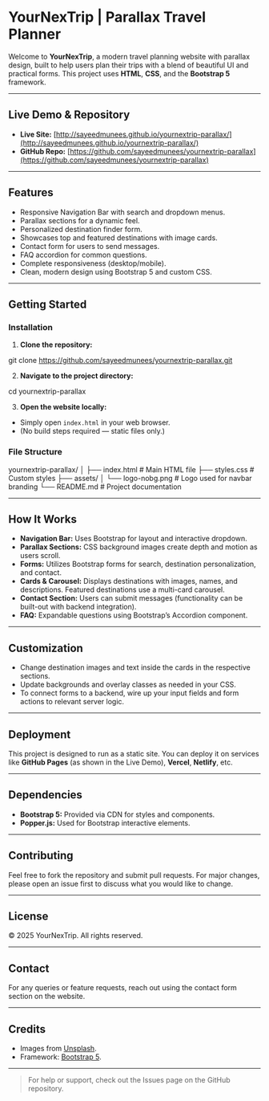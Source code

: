 # YourNexTrip | Parallax Travel Planner

Welcome to **YourNexTrip**, a modern travel planning website with parallax design, built to help users plan their trips with a blend of beautiful UI and practical forms. This project uses **HTML**, **CSS**, and the **Bootstrap 5** framework.

---

## Live Demo & Repository

- **Live Site:** [http://sayeedmunees.github.io/yournextrip-parallax/](http://sayeedmunees.github.io/yournextrip-parallax/)
- **GitHub Repo:** [https://github.com/sayeedmunees/yournextrip-parallax](https://github.com/sayeedmunees/yournextrip-parallax)

---

## Features

- Responsive Navigation Bar with search and dropdown menus.
- Parallax sections for a dynamic feel.
- Personalized destination finder form.
- Showcases top and featured destinations with image cards.
- Contact form for users to send messages.
- FAQ accordion for common questions.
- Complete responsiveness (desktop/mobile).
- Clean, modern design using Bootstrap 5 and custom CSS.

---

## Getting Started

### Installation

1. **Clone the repository:**
   
git clone https://github.com/sayeedmunees/yournextrip-parallax.git

2. **Navigate to the project directory:**

cd yournextrip-parallax


3. **Open the website locally:**
- Simply open `index.html` in your web browser.
- (No build steps required — static files only.)

### File Structure

yournextrip-parallax/
│
├── index.html # Main HTML file
├── styles.css # Custom styles
├── assets/
│ └── logo-nobg.png # Logo used for navbar branding
└── README.md # Project documentation


---

## How It Works

- **Navigation Bar:** Uses Bootstrap for layout and interactive dropdown.
- **Parallax Sections:** CSS background images create depth and motion as users scroll.
- **Forms:** Utilizes Bootstrap forms for search, destination personalization, and contact.
- **Cards & Carousel:** Displays destinations with images, names, and descriptions. Featured destinations use a multi-card carousel.
- **Contact Section:** Users can submit messages (functionality can be built-out with backend integration).
- **FAQ:** Expandable questions using Bootstrap’s Accordion component.

---

## Customization

- Change destination images and text inside the cards in the respective sections.
- Update backgrounds and overlay classes as needed in your CSS.
- To connect forms to a backend, wire up your input fields and form actions to relevant server logic.

---

## Deployment

This project is designed to run as a static site. You can deploy it on services like **GitHub Pages** (as shown in the Live Demo), **Vercel**, **Netlify**, etc.

---

## Dependencies

- **Bootstrap 5:** Provided via CDN for styles and components.
- **Popper.js:** Used for Bootstrap interactive elements.

---

## Contributing

Feel free to fork the repository and submit pull requests. For major changes, please open an issue first to discuss what you would like to change.

---

## License

© 2025 YourNexTrip. All rights reserved.

---

## Contact

For any queries or feature requests, reach out using the contact form section on the website.

---

## Credits

- Images from [Unsplash](https://unsplash.com).
- Framework: [Bootstrap 5](https://getbootstrap.com).

---

> For help or support, check out the Issues page on the GitHub repository.
